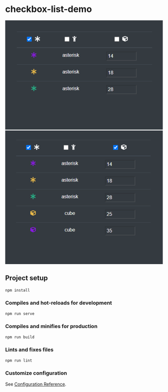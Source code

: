 # checkbox-list-demo

![Initial Satate](capture-1.PNG?raw=true 'Initial State')
![On User Filter](capture-2.PNG?raw=true 'On User Filter')

## Project setup

```
npm install
```

### Compiles and hot-reloads for development

```
npm run serve
```

### Compiles and minifies for production

```
npm run build
```

### Lints and fixes files

```
npm run lint
```

### Customize configuration

See [Configuration Reference](https://cli.vuejs.org/config/).
